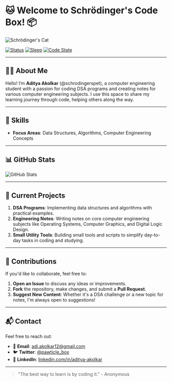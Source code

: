 # 🐱 Welcome to Schrödinger's Code Box! 📦

![Schrödinger's Cat](https://github.com/schrodingerspet/schrodingerspet/assets/161422183/aa3705a1-b0b0-4883-9588-8aa0ac08d404)

[![Status](https://img.shields.io/badge/status-learning%20DSA%20and%20CS%20concepts-brightgreen)](https://en.wikipedia.org/wiki/Data_structure)
[![Sleep](https://img.shields.io/badge/sleep-intermittent-red)](https://en.wikipedia.org/wiki/Schr%C3%B6dinger%27s_cat)
[![Code State](https://img.shields.io/badge/code-DSA%20and%20notes%20in%20progress-yellow)](https://en.wikipedia.org/wiki/Computer_engineering)

---

## 👨‍🎓 About Me

Hello! I’m **Aditya Akolkar** (@schrodingerspet), a computer engineering student with a passion for coding DSA programs and creating notes for various computer engineering subjects. I use this space to share my learning journey through code, helping others along the way.

---

## 🚀 Skills



- **Focus Areas**: Data Structures, Algorithms, Computer Engineering Concepts


---

## 📊 GitHub Stats

![GitHub Stats](https://github-readme-stats.vercel.app/api?username=schrodingerspet&show_icons=true&theme=radical)

---

## 📝 Current Projects

1. **DSA Programs**: Implementing data structures and algorithms with practical examples.
2. **Engineering Notes**: Writing notes on core computer engineering subjects like Operating Systems, Computer Graphics, and Digital Logic Design.
3. **Small Utility Tools**: Building small tools and scripts to simplify day-to-day tasks in coding and studying.

---

## 🤝 Contributions

If you'd like to collaborate, feel free to:
1. **Open an Issue** to discuss any ideas or improvements.
2. **Fork** the repository, make changes, and submit a **Pull Request**.
3. **Suggest New Content**: Whether it's a DSA challenge or a new topic for notes, I'm always open to suggestions!

---

## 📬 Contact

Feel free to reach out:

- 📧 **Email**: adi.akolkar12@gmail.com
- 🐦 **Twitter**: [@pawticle_box](https://twitter.com/pawticle_box)
- 💼 **LinkedIn**: [linkedin.com/in/aditya-akolkar](https://linkedin.com/in/aditya-akolkar)

---

> "The best way to learn is by coding it." - Anonymous
